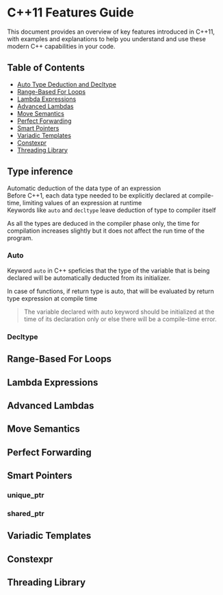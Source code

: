 # C++11 Features Guide

This document provides an overview of key features introduced in C++11, with examples and explanations to help you understand and use these modern C++ capabilities in your code.

## Table of Contents
- [Auto Type Deduction and Decltype](#auto-type-deduction-and-decltype)
- [Range-Based For Loops](#range-based-for-loops)
- [Lambda Expressions](#lambda-expressions)
- [Advanced Lambdas](#advanced-lambdas)
- [Move Semantics](#move-semantics)
- [Perfect Forwarding](#perfect-forwarding)
- [Smart Pointers](#smart-pointers)
- [Variadic Templates](#variadic-templates)
- [Constexpr](#constexpr)
- [Threading Library](#threading-library)

## Type inference

Automatic deduction of the data type of an expression\
Before C++1, each data type needed to be explicitly declared at compile-time, limiting values of an expression at runtime\
Keywords like `auto` and `decltype` leave deduction of type to compiler itself

As all the types are deduced in the compiler phase only, the time for compilation increases slightly but it does not affect the run time of the program.

### Auto

Keyword `auto` in C++ speficies that the type of the variable that is being declared will be automatically deducted from its initializer.

In case of functions, if return type is auto, that will be evaluated by return type expression at compile time

> The variable declared with auto keyword should be initialized at the time of its declaration only or else there will be a compile-time error.

### Decltype


## Range-Based For Loops


## Lambda Expressions


## Advanced Lambdas



## Move Semantics



## Perfect Forwarding



## Smart Pointers

### unique_ptr


### shared_ptr



## Variadic Templates



## Constexpr



## Threading Library

